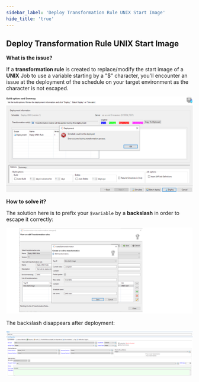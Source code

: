 ```yaml
---
sidebar_label: 'Deploy Transformation Rule UNIX Start Image'
hide_title: 'true'
---
```


## Deploy Transformation Rule UNIX Start Image

**What is the issue?**

If a **transformation rule** is created to replace/modify the start image of a **UNIX** Job to use a variable starting by a "$" character, you'll encounter an issue at the deployment of the schedule on your target environment as the character is not escaped.

![](../static/img/rtaImage-31.png)

**How to solve it?**

The solution here is to prefix your `$variable` by a **backslash** in order to escape it correctly:

![](../static/img/rtaImage-32.png)

The backslash disappears after deployment:

![](../static/img/rtaImage-33.png)


